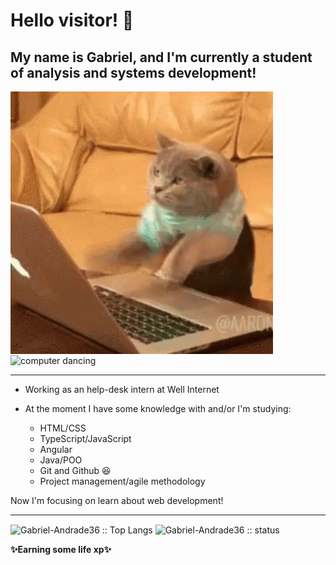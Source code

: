 <h1>Hello visitor! 👀</h1>

<h2>My name is <a href="https://www.linkedin.com/in/gabriel-andrade-corrêa-b5463918a/" style=text-decoration:none>Gabriel</a>, and I'm currently a student of analysis and systems development!</h2>


<div style=display inline-block>

<img src="https://github.com/Gabriel-Andrade36/Gabriel-Andrade36/blob/main/cat.gif" alt="cat coding" height="420" width="420" align="center" >

<img src="https://github.com/Gabriel-Andrade36/Gabriel-Andrade36/blob/main/computer.gif" alt="computer dancing" height="420" width="420" align="center">
</div>
<hr>

- Working as an help-desk intern at <a href ="https://www.linkedin.com/company/well-internet" style=text-decoration:none>Well Internet</a>

- At the moment I have some knowledge with and/or I'm studying:
  - HTML/CSS
  - TypeScript/JavaScript
  - Angular
  - Java/POO
  - Git and Github  😆
  - Project management/agile methodology


Now I'm focusing on learn about web development!
<hr>

<div style=display inline-block>
<img src="https://github-readme-stats.vercel.app/api/top-langs/?username=Gabriel-Andrade36&layout=compact&theme=highcontrast" alt="Gabriel-Andrade36 :: Top Langs" height="200" width="390" align="center">
<img src="https://github-readme-stats.vercel.app/api?username=Gabriel-Andrade36&hide=prs,issues&count_private=true&show_icons=true&theme=highcontrast" alt="Gabriel-Andrade36 :: status" height="190" width="422" align="center">
 </div>
 


<p align="left"><Strong>✨Earning some life xp✨</Strong></p>

